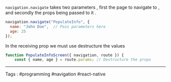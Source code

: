 `navigation.navigate` takes two parameters , first the page to navigate to , and secondly the props being passed to it . 

```javascript
navigation.navigate("PopulateInfo", {
  name: "John Doe",  // Pass parameters here
  age: 25
});
```

In the receiving prop we must use destructure the values 

```javascript 
function PopulateInfoScreen({ navigation, route }) {
	const { name, age } = route.params; // Destructure the props
```
____
Tags : #programming #navigation #react-native 
